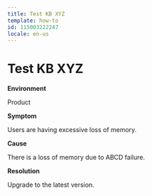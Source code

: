 ```yaml
---
title: Test KB XYZ
template: how-to
id: 115003222247
locale: en-us
---
```


# Test KB XYZ

**Environment**

Product

**Symptom**

Users are having excessive loss of memory.

**Cause**

There is a loss of memory due to ABCD failure.


**Resolution**

Upgrade to the latest version.
